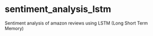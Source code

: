 # sentiment_analysis_lstm

Sentiment analysis of amazon reviews using LSTM (Long Short Term Memory)
